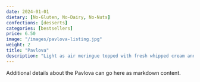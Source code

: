 ```yaml
---
date: 2024-01-01
dietary: [No-Gluten, No-Dairy, No-Nuts]
confections: [desserts]
categories: [bestsellers]
price: 6.50
image: "/images/pavlova-listing.jpg"
weight: 2
title: "Pavlova"
description: "Light as air meringue topped with fresh whipped cream and seasonal fruits."
---
```


Additional details about the Pavlova can go here as markdown content.





